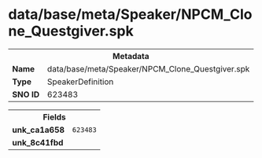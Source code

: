 <h1>data/base/meta/Speaker/NPCM_Clone_Questgiver.spk</h1><table><tr><th colspan="100%">Metadata</th></tr><tr><td><b>Name</b></td><td>data/base/meta/Speaker/NPCM_Clone_Questgiver.spk</td></tr><tr><td><b>Type</b></td><td>SpeakerDefinition</td></tr><tr><td><b>SNO ID</b></td><td>623483</td></tr></table>

<table><tr><th colspan="100%">Fields</th></tr><tr><td><b>unk_ca1a658</b></td><td><code>623483</code></td></tr><tr><td><b>unk_8c41fbd</b></td><td></td></tr></table>

